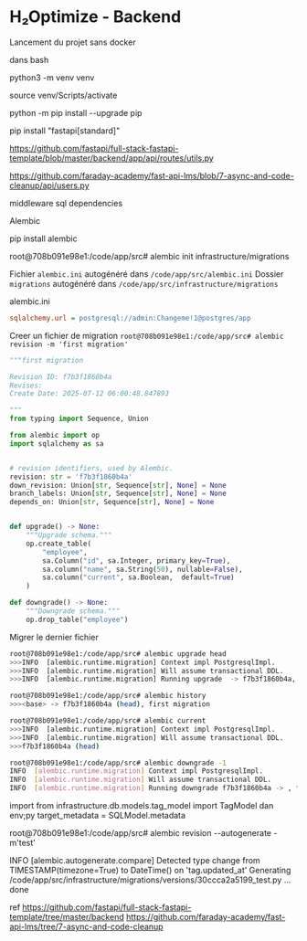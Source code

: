 # H₂Optimize - Backend

Lancement du projet sans docker 

dans bash 


python3 -m venv venv

source venv/Scripts/activate

python -m pip install --upgrade pip

pip install "fastapi[standard]"

https://github.com/fastapi/full-stack-fastapi-template/blob/master/backend/app/api/routes/utils.py

https://github.com/faraday-academy/fast-api-lms/blob/7-async-and-code-cleanup/api/users.py


middleware 
sql 
dependencies 



Alembic 

pip install alembic



root@708b091e98e1:/code/app/src# alembic init infrastructure/migrations

Fichier `alembic.ini` autogénéré dans `/code/app/src/alembic.ini`
Dossier `migrations` autogénéré dans `/code/app/src/infrastructure/migrations`

alembic.ini
```ini
sqlalchemy.url = postgresql://admin:Changeme!1@postgres/app
```

Creer un fichier de migration 
`root@708b091e98e1:/code/app/src# alembic revision -m 'first migration'`

```py
"""first migration

Revision ID: f7b3f1860b4a
Revises: 
Create Date: 2025-07-12 06:00:48.847893

"""
from typing import Sequence, Union

from alembic import op
import sqlalchemy as sa


# revision identifiers, used by Alembic.
revision: str = 'f7b3f1860b4a'
down_revision: Union[str, Sequence[str], None] = None
branch_labels: Union[str, Sequence[str], None] = None
depends_on: Union[str, Sequence[str], None] = None


def upgrade() -> None:
    """Upgrade schema."""
    op.create_table(
        "employee",
        sa.Column("id", sa.Integer, primary_key=True),
        sa.column("name", sa.String(50), nullable=False),
        sa.column("current", sa.Boolean,  default=True)
    )

def downgrade() -> None:
    """Downgrade schema."""
    op.drop_table("employee")
```

Migrer le dernier fichier

``` sh 
root@708b091e98e1:/code/app/src# alembic upgrade head
>>>INFO  [alembic.runtime.migration] Context impl PostgresqlImpl.
>>>INFO  [alembic.runtime.migration] Will assume transactional DDL.
>>>INFO  [alembic.runtime.migration] Running upgrade  -> f7b3f1860b4a, first migration
```

```sh
root@708b091e98e1:/code/app/src# alembic history
>>><base> -> f7b3f1860b4a (head), first migration
```

```sh 
root@708b091e98e1:/code/app/src# alembic current
>>>INFO  [alembic.runtime.migration] Context impl PostgresqlImpl.
>>>INFO  [alembic.runtime.migration] Will assume transactional DDL.
>>>f7b3f1860b4a (head)
``` 

```sh
root@708b091e98e1:/code/app/src# alembic downgrade -1
INFO  [alembic.runtime.migration] Context impl PostgresqlImpl.
INFO  [alembic.runtime.migration] Will assume transactional DDL.
INFO  [alembic.runtime.migration] Running downgrade f7b3f1860b4a -> , first migration
```

import from infrastructure.db.models.tag_model import TagModel dan env;py
target_metadata = SQLModel.metadata

root@708b091e98e1:/code/app/src# alembic revision --autogenerate -m'test'

INFO  [alembic.autogenerate.compare] Detected type change from TIMESTAMP(timezone=True) to DateTime() on 'tag.updated_at'
  Generating
  /code/app/src/infrastructure/migrations/versions/30ccca2a5199_test.py ...  done


ref 
https://github.com/fastapi/full-stack-fastapi-template/tree/master/backend
https://github.com/faraday-academy/fast-api-lms/tree/7-async-and-code-cleanup